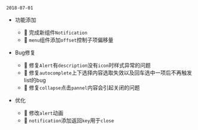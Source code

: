 `2018-07-01`
- 功能添加
  - 🌟 完成新组件`Notification`
  - 🌟 `menu`组件添加`offset`控制子项偏移量


- Bug修复
  - 🐞 修复`Alert`有`description`没有`icon`时样式异常的问题
  - 🐞 修复`autocomplete`上下选择内容选取失效以及回车选中一项后不再触发list的bug
  - 🐞 修复`collapse`点击`pannel`内容会引起关闭的问题


- 优化
  - 🤔 修改`alert`动画
  - 🤔 `notification`添加返回`key`用于`close`
  